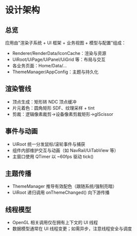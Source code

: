 # 设计架构

## 总览
应用由"渲染子系统 + UI 框架 + 业务视图 + 模型与配置"组成：
- Renderer/RenderData/IconCache：渲染与资源
- UiRoot/UiPage/UiPanel/UiGrid 等：布局与交互
- 各业务页面：Home/Data/...
- ThemeManager/AppConfig：主题与持久化

## 渲染管线
- 顶点生成：矩形转 NDC 顶点缓冲
- 片元着色：圆角矩形 SDF、纹理采样 + tint
- 剪裁：逻辑像素裁剪→设备像素剪裁矩形→glScissor

## 事件与动画
- UiRoot 统一分发鼠标/滚轮事件与捕获
- 组件内部维护交互与动画（如 NavRail/UiTabView 等）
- 主窗口使用 QTimer 以 ~60fps 驱动 tick()

## 主题传播
- ThemeManager 推导有效配色（跟随系统/强制亮暗）
- UiRoot 递归调用 onThemeChanged() 向下游传播

## 线程模型
- OpenGL 相关调用仅在拥有上下文的 UI 线程
- 数据模型通常在 UI 线程变更；如需异步，注意线程安全与调度